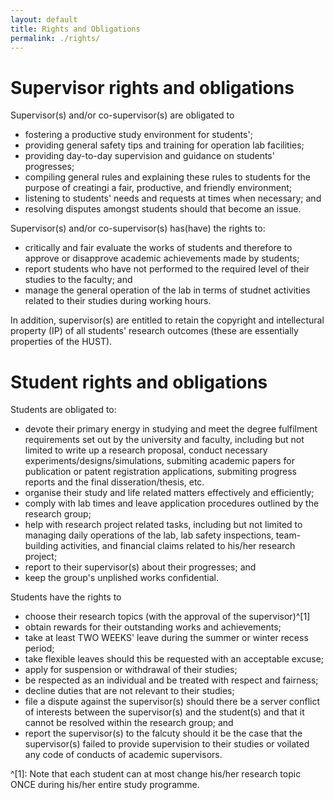 ```yaml
---
layout: default
title: Rights and Obligations
permalink: ./rights/
---
```

# Supervisor rights and obligations
Supervisor(s) and/or co-supervisor(s) are obligated to 
- fostering a productive study environment for students';
- providing general safety tips and training for operation lab facilities;
- providing day-to-day supervision and guidance on students' progresses;
- compiling general rules and explaining these rules to students for the purpose of creatingi a fair, productive, and friendly environment;
- listening to students' needs and requests at times when necessary; and
- resolving disputes amongst students should that become an issue.

Supervisor(s) and/or co-supervisor(s) has(have) the rights to:
- critically and fair evaluate the works of students and therefore to approve or disapprove  academic achievements made by students;
- report students who have not performed to the required level of their studies to the faculty; and
- manage the general operation of the lab in terms of studnet activities related to their studies during working hours.

In addition, supervisor(s) are entitled to retain the copyright and intellectural property (IP) of all students' research outcomes (these are essentially properties of the HUST).

# Student rights and obligations
Students are obligated to:
- devote their primary energy in studying and meet the degree fulfilment requirements set out by the university and faculty, including but not limited to write up a research proposal, conduct necessary experiments/designs/simulations, submiting academic papers for publication or patent registration applications, submiting progress reports and the final disseration/thesis, etc.
- organise their study and life related matters effectively and efficiently;
- comply with lab times and leave application procedures outlined by the research group;
- help with research project related tasks, including but not limited to managing daily operations of the lab, lab safety inspections, team-building activities, and financial claims related to his/her research project;
- report to their supervisor(s) about their progresses; and
- keep the group's unplished works confidential.

Students have the rights to
- choose their research topics (with the approval of the supervisor)^[1] 
- obtain rewards for their outstanding works and achievements;
- take at least TWO WEEKS' leave during the summer or winter recess period;
- take flexible leaves should this be requested with an acceptable excuse;
- apply for suspension or withdrawal of their studies;
- be respected as an individual and be treated with respect and fairness;
- decline duties that are not relevant to their studies;
- file a dispute against the supervisor(s) should there be a server conflict of interests between the supervisor(s) and the student(s) and that it cannot be resolved within the research group; and
- report the supervisor(s) to the falcuty should it be the case that the supervisor(s) failed to provide supervision to their studies or voilated any code of conducts of academic supervisors.


^[1]: Note that each student can at most change his/her research topic ONCE during his/her entire study programme.